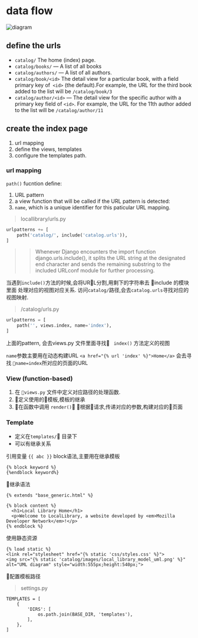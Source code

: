 # data flow
![diagram](https://mdn.mozillademos.org/files/13931/basic-django.png)


## define the urls

- `catalog/`  The home (index) page.
- `catalog/books/` — A list of all books
- `catalog/authors/` — A list of all authors.
- `catalog/book/<id>` The detail view for a particular book, with a field primary key of` <id>` (the default).For example, the URL for the third book added to the list will be `/catalog/book/3`
- `catalog/author/<id>` — The detail view for the specific author with a primary key field of `<id>`.  For example, the URL for the 11th author added to the list will be  `/catalog/author/11`

## create the index page
1. url mapping
2. define the views, templates
3. configure the templates path.


### url mapping

`path()` fucntion define:
1. URL pattern
2. a view function that will be called if the URL pattern is detected:
3. `name`, which is a unique identifier for this paticular URL mapping.

> locallibrary/urls.py

```py
urlpatterns += [
    path('catalog/', include('catalog.urls')),
]
```
>> Whenever Django encounters the import function django.urls.include(), it splits the URL string at the designated end character and sends the remaining substring to the included URLconf module for further processing.

当遇到`include()`方法的时候,会将URL分割,用剩下的字符串去 include 的模块里面 处理对应的视图对应关系.
访问`catalog/`路径,会去`catalog.urls`寻找对应的视图映射.

> /catalog/urls.py

```py
urlpatterns = [
    path('', views.index, name='index'),
]
```
上面的pattern, 会去views.py 文件里面寻找 ` index()` 方法定义的视图

`name`参数主要用在动态构建URL
`<a href="{% url 'index' %}">Home</a>` 会去寻找 `name=index`所对应的页面的URL

### View (function-based)

1. 在 `views.py` 文件中定义对应路径的处理函数.
2. 定义使用的模板,模板的继承
3. 在函数中调用 `render()` 根据请求,传递对应的参数,构建对应的页面

### Template
- 定义在`templates/` 目录下
- 可以有继承关系

引用变量
`{{ abc }}`
block语法,主要用在继承模板
```
{% block keyword %}
{%endblock keyword%}
```
继承语法
```
{% extends "base_generic.html" %}

{% block content %}
  <h1>Local Library Home</h1>
  <p>Welcome to LocalLibrary, a website developed by <em>Mozilla Developer Network</em>!</p>
{% endblock %}
```
使用静态资源
```
{% load static %} 
<link rel="stylesheet" href="{% static 'css/styles.css' %}">
<img src="{% static 'catalog/images/local_library_model_uml.png' %}" alt="UML diagram" style="width:555px;height:540px;">
```
配置模板路径

> settings.py
```
TEMPLATES = [
    {
        'DIRS': [
            os.path.join(BASE_DIR, 'templates'),
        ],
    },
]
```